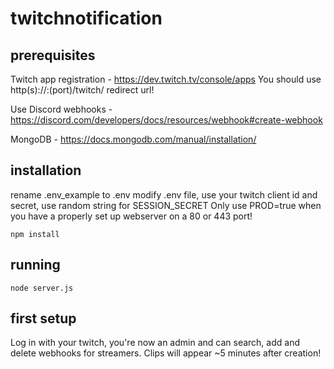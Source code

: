 # twitchnotification

## prerequisites
Twitch app registration - https://dev.twitch.tv/console/apps
You should use http(s)://<server>:(port)/twitch/ redirect url!

Use Discord webhooks - https://discord.com/developers/docs/resources/webhook#create-webhook

MongoDB - https://docs.mongodb.com/manual/installation/


## installation
rename .env_example to .env
modify .env file, use your twitch client id and secret, use random string for SESSION_SECRET
Only use PROD=true when you have a properly set up webserver on a 80 or 443 port!

`npm install`

## running
`node server.js`

## first setup
Log in with your twitch, you're now an admin and can search, add and delete webhooks for streamers.
Clips will appear ~5 minutes after creation!
